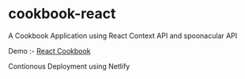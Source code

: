 # cookbook-react

A Cookbook Application using React Context API and spoonacular API

Demo :- [React Cookbook](https://cook-book-react.netlify.app/)

Contionous Deployment using Netlify
